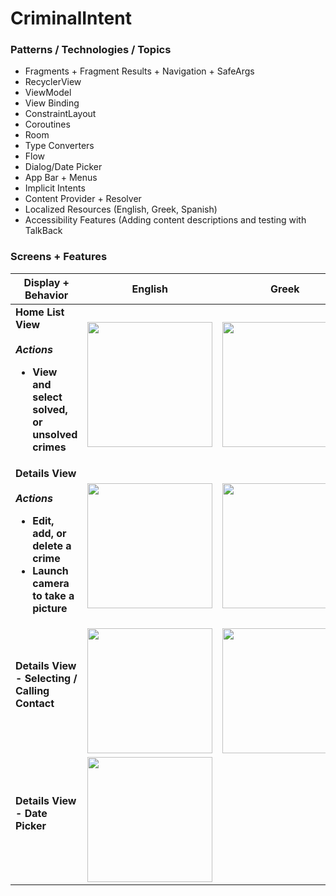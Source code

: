 # CriminalIntent

### Patterns / Technologies / Topics
- Fragments + Fragment Results + Navigation + SafeArgs
- RecyclerView
- ViewModel
- View Binding
- ConstraintLayout
- Coroutines
- Room
- Type Converters
- Flow
- Dialog/Date Picker
- App Bar + Menus
- Implicit Intents
- Content Provider + Resolver
- Localized Resources (English, Greek, Spanish)
- Accessibility Features (Adding content descriptions and testing with TalkBack

### Screens + Features

<table>
  <thead>
    <tr>
      <th>Display + Behavior</th>
      <th>English</th>
      <th>Greek</th>
      <th>Spanish</th>
    </tr>
  </thead>
  <tbody>
    <tr>
      <td>
        <strong>Home List View <br><br>
        <em>Actions</em>
        <ul>
          <li> View and select solved, or unsolved crimes </li>
        </ul>
      </td>
      <td><img src="https://github.com/nfragiskatos/CriminalIntent/assets/38383279/8190eee0-ac2c-4938-ae8c-06827ee26246.png" width="200px" height="auto"></td>
      <td><img src="https://github.com/nfragiskatos/CriminalIntent/assets/38383279/454b6f99-243e-4b8a-9d3a-bbcbbd72a9ac.png" width="200px" height="auto"></td>
      <td><img src="https://github.com/nfragiskatos/CriminalIntent/assets/38383279/50c21b21-edf5-4f5c-98c4-3038958f035a.png" width="200px" height="auto"></td>
    </tr>
    <tr>
      <td>
        <strong>Details View <br><br>
        <em>Actions</em>
        <ul>
          <li> Edit, add, or delete a crime </li>
          <li> Launch camera to take a picture </li>
        </ul>
      </td>
      <td><img src="https://github.com/nfragiskatos/CriminalIntent/assets/38383279/89dc804f-e3f6-4856-8d37-aeb1f2aa5690.png" width="200px" height="auto"></td>
      <td><img src="https://github.com/nfragiskatos/CriminalIntent/assets/38383279/a23ce43e-19da-4ac6-a032-8cc0a4de1f1a.png" width="200px" height="auto"></td>
      <td><img src="https://github.com/nfragiskatos/CriminalIntent/assets/38383279/a8ddd69f-f8c3-4ba1-a04b-76f453c447a5.png" width="200px" height="auto"></td>
    </tr>
    <tr>
      <td>
        <strong>Details View - Selecting / Calling Contact <br><br>
      </td>
      <td><img src="https://github.com/nfragiskatos/CriminalIntent/assets/38383279/623610d5-c934-4701-b270-3e583ebec0cb.png" width="200px" height="auto"></td>
      <td><img src="https://github.com/nfragiskatos/CriminalIntent/assets/38383279/fa8ed9d1-21fb-43eb-976b-55e6075f8db9.png" width="200px" height="auto"></td>
      <td><img src="https://github.com/nfragiskatos/CriminalIntent/assets/38383279/3fe98914-1e9c-4ec0-b391-89d901fc53b8.png" width="200px" height="auto"></td>
    </tr>
    <tr>
      <td>
        <strong>Details View - Date Picker <br><br>
      </td>
      <td><img src="https://github.com/nfragiskatos/CriminalIntent/assets/38383279/51aaa3ac-3389-44cf-b980-672795fa8e50.png" width="200px" height="auto"></td>
    </tr>
  </tbody>
</table>
